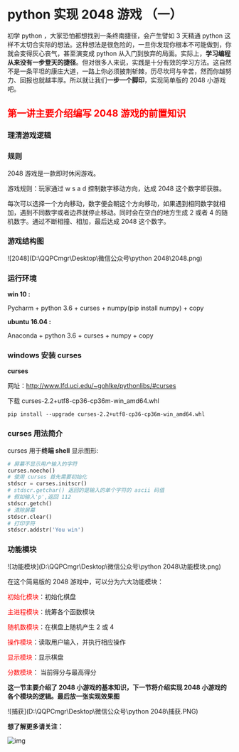 # python 实现 2048 游戏 （一）

初学 python ，大家恐怕都想找到一条终南捷径，会产生譬如 3 天精通 python 这样不太切合实际的想法。这种想法是很危险的，一旦你发现你根本不可能做到，你就会变得灰心丧气，甚至演变成 python 从入门到放弃的局面。实际上，**学习编程从来没有一步登天的捷径**。但对很多人来说，实践是十分有效的学习方法。这自然不是一条平坦的康庄大道，一路上你必须披荆斩棘，历尽坎坷与辛苦，然而你越努力、回报也就越丰厚。所以就让我们**一步一个脚印**，实现简单版的 2048 小游戏吧。

## **<span style="color: red">第一讲主要介绍编写 2048 游戏的前置知识</span>**

### 理清游戏逻辑

### 规则

2048 游戏是一款即时休闲游戏。

游戏规则：玩家通过 w s a d 控制数字移动方向，达成 2048 这个数字即获胜。

每次可以选择一个方向移动，数字便会朝这个方向移动，如果遇到相同数字就相加，遇到不同数字或者边界就停止移动。同时会在空白的地方生成 2 或者 4 的随机数字。通过不断相撞、相加，最后达成 2048 这个数字。

### 游戏结构图

![2048](D:\QQPCmgr\Desktop\微信公众号\python 2048\2048.png)

### 运行环境

**win 10 :**

Pycharm + python 3.6 + curses + numpy(pip install numpy) + copy

**ubuntu 16.04 :**

Anaconda + python 3.6 + curses + numpy + copy

### windows 安装 curses

**curses**

网址：http://www.lfd.uci.edu/~gohlke/pythonlibs/#curses

下载  curses-2.2+utf8-cp36-cp36m-win_amd64.whl

```shell
pip install --upgrade curses-2.2+utf8-cp36-cp36m-win_amd64.whl
```

### curses 用法简介

curses 用于**终端 shell** 显示图形:

```python
# 屏幕不显示用户输入的字符
curses.noecho()
# 使用 curses 首先需要初始化
stdscr = curses.initscr()
# stdscr.getchar() 返回的是输入的单个字符的 ascii 码值
# 假如输入'p',返回 112
stdscr.getch()
# 清除屏幕
stdscr.clear()
# 打印字符
stdscr.addstr('You win')
```

### 功能模块



![功能模块](D:\QQPCmgr\Desktop\微信公众号\python 2048\功能模块.png)

在这个简易版的 2048 游戏中，可以分为六大功能模块：

<span style="color: red">初始化模块</span>：初始化棋盘

<span style="color: red">主进程模块</span>：统筹各个函数模块

<span style="color: red">随机数模块</span>：在棋盘上随机产生 2 或 4

<span style="color: red">操作模块</span>：读取用户输入，并执行相应操作

<span style="color: red">显示模块</span>：显示棋盘

<span style="color: red">分数模块</span>： 当前得分与最高得分

**这一节主要介绍了 2048 小游戏的基本知识，下一节将介绍实现 2048 小游戏的各个模块的逻辑。最后放一张实现效果图**

![捕获](D:\QQPCmgr\Desktop\微信公众号\python 2048\捕获.PNG)

**想了解更多请关注：**

![img](https://mmbiz.qpic.cn/mmbiz_jpg/MnCc8lk8Gyv2n5rxvFGML9PqF5Oh91wIMOXInU0L4eYVauRJEP9qaJkHLQs3FmaPrALUzVN9I9pug08IeS1ic6w/640)